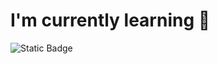 # I'm currently learning 💜

![Static Badge](https://img.shields.io/badge/Python-bdb2ff?style=for-the-badge&logo=Python&logoColor=000000&labelColor=bdb2ff)
